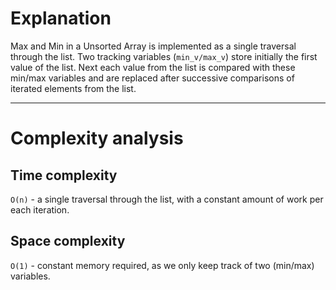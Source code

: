 # Explanation
Max and Min in a Unsorted Array is implemented as a single traversal through the list. Two tracking variables (`min_v/max_v`) store initially the first value of the list. Next each value from the list is compared with these min/max variables and are replaced after successive comparisons of iterated elements from the list.

---

# Complexity analysis

## Time complexity
`O(n)` - a single traversal through the list, with a constant amount of work per each iteration.

## Space complexity
`O(1)` - constant memory required, as we only keep track of two (min/max) variables.